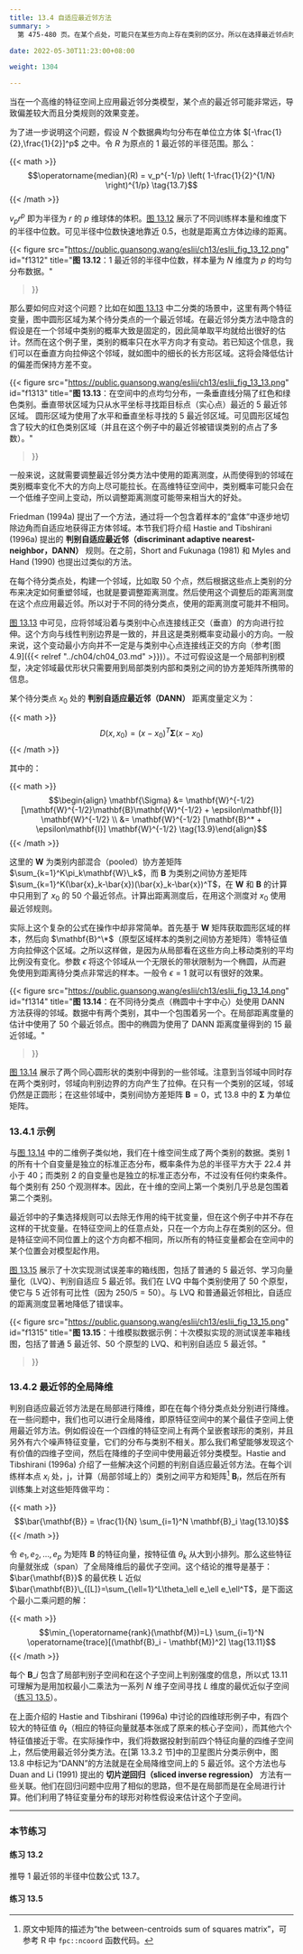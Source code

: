 ```yaml
---
title: 13.4 自适应最近邻方法
summary: >
  第 475-480 页。在某个点处，可能只在某些方向上存在类别的区分。所以在选择最近邻点时可根据局部的特性调整距离测度，从而可降低估计的偏差。

date: 2022-05-30T11:23:00+08:00

weight: 1304

---
```


当在一个高维的特征空间上应用最近邻分类模型，某个点的最近邻可能非常远，导致偏差较大而且分类规则的效果变差。

为了进一步说明这个问题，假设 $N$ 个数据典均匀分布在单位立方体 $[-\frac{1}{2},\frac{1}{2}]^p$ 之中。令 $R$ 为原点的 1 最近邻的半径范围。那么：

{{< math >}}
$$\operatorname{median}(R) = v_p^{-1/p} \left( 1-\frac{1}{2}^{1/N} \right)^{1/p}
\tag{13.7}$$
{{< /math >}}

$v_pr^p$ 即为半径为 $r$ 的 $p$ 维球体的体积。[图 13.12](#figure-f1312) 展示了不同训练样本量和维度下的半径中位数。可见半径中位数快速地靠近 0.5，也就是距离立方体边缘的距离。

{{< figure
  src="https://public.guansong.wang/eslii/ch13/eslii_fig_13_12.png"
  id="f1312"
  title="**图 13.12**：1 最近邻的半径中位数，样本量为 $N$ 维度为 $p$ 的均匀分布数据。"
>}}

那么要如何应对这个问题？比如在如[图 13.13](#figure-f1313) 中二分类的场景中，这里有两个特征变量，图中圆形区域为某个待分类点的一个最近邻域。在最近邻分类方法中隐含的假设是在一个邻域中类别的概率大致是固定的，因此简单取平均就给出很好的估计。然而在这个例子里，类别的概率只在水平方向才有变动。若已知这个信息，我们可以在垂直方向拉伸这个邻域，就如图中的细长的长方形区域。这将会降低估计的偏差而保持方差不变。

{{< figure
  src="https://public.guansong.wang/eslii/ch13/eslii_fig_13_13.png"
  id="f1313"
  title="**图 13.13**：在空间中的点均匀分布，一条垂直线分隔了红色和绿色类别。垂直带状区域为只从水平坐标寻找距目标点（实心点）最近的 5 最近邻区域。 圆形区域为使用了水平和垂直坐标寻找的 5 最近邻区域。可见圆形区域包含了较大的红色类别区域（并且在这个例子中的最近邻被错误类别的点占了多数）。"
>}}

一般来说，这就需要调整最近邻分类方法中使用的距离测度，从而使得到的邻域在类别概率变化不大的方向上尽可能拉长。在高维特征空间中，类别概率可能只会在一个低维子空间上变动，所以调整距离测度可能带来相当大的好处。

Friedman (1994a) 提出了一个方法，通过将一个包含着样本的“盒体”中逐步地切除边角而自适应地获得正方体邻域。本节我们将介绍 Hastie and Tibshirani (1996a) 提出的 **判别自适应最近邻（discriminant adaptive nearest-neighbor，DANN）** 规则。在之前，Short and Fukunaga (1981) 和 Myles and Hand (1990) 也提出过类似的方法。

在每个待分类点处，构建一个邻域，比如取 50 个点，然后根据这些点上类别的分布来决定如何重塑邻域，也就是要调整距离测度。然后使用这个调整后的距离测度在这个点应用最近邻。所以对于不同的待分类点，使用的距离测度可能并不相同。

[图 13.13](#figure-f1313) 中可见，应将邻域沿着与类别中心点连接线正交（垂直）的方向进行拉伸。这个方向与线性判别边界是一致的，并且这是类别概率变动最小的方向。一般来说，这个变动最小方向并不一定是与类别中心点连接线正交的方向（参考[图 4.9]({{< relref "../ch04/ch04_03.md" >}})）。不过可假设这是一个局部判别模型，决定邻域最优形状只需要用到局部类别内部和类别之间的协方差矩阵所携带的信息。

某个待分类点 $x_0$ 处的 **判别自适应最近邻（DANN）** 距离度量定义为：

{{< math >}}
$$D(x, x_0) = (x - x_0)^T \mathbf{\Sigma} (x - x_0) \tag{13.8}$$
{{< /math >}}

其中的：

{{< math >}}
$$\begin{align} \mathbf{\Sigma}
&= \mathbf{W}^{-1/2}
   [\mathbf{W}^{-1/2}\mathbf{B}\mathbf{W}^{-1/2} + \epsilon\mathbf{I}]
   \mathbf{W}^{-1/2} \\
&= \mathbf{W}^{-1/2} [\mathbf{B}^* + \epsilon\mathbf{I}] \mathbf{W}^{-1/2}
\tag{13.9}\end{align}$$
{{< /math >}}

这里的 $\mathbf{W}$ 为类别内部混合（pooled）协方差矩阵 $\sum_{k=1}^K\pi_k\mathbf{W}\_k$，而 $\mathbf{B}$ 为类别之间协方差矩阵 $\sum_{k=1}^K(\bar{x}_k-\bar{x})(\bar{x}_k-\bar{x})^T$，在 $\mathbf{W}$ 和 $\mathbf{B}$ 的计算中只用到了 $x_0$ 的 50 个最近邻点。计算出距离测度后，在用这个测度对 $x_0$ 使用最近邻规则。

实际上这个复杂的公式在操作中却非常简单。首先基于 $\mathbf{W}$ 矩阵获取圆形区域的样本，然后向 $\mathbf{B}^\*$（原型区域样本的类别之间协方差矩阵）零特征值方向拉伸这个区域。之所以这样做，是因为从局部看在这些方向上移动类别的平均比例没有变化。参数 $\epsilon$ 将这个邻域从一个无限长的带状限制为一个椭圆，从而避免使用到距离待分类点非常远的样本。一般令 $\epsilon=1$ 就可以有很好的效果。

{{< figure
  src="https://public.guansong.wang/eslii/ch13/eslii_fig_13_14.png"
  id="f1314"
  title="**图 13.14**：在不同待分类点（椭圆中十字中心）处使用 DANN 方法获得的邻域。数据中有两个类别，其中一个包围着另一个。在局部距离度量的估计中使用了 50 个最近邻点。图中的椭圆为使用了 DANN 距离度量得到的 15 最近邻域。"
>}}

[图 13.14](#figure-f1314) 展示了两个同心圆形状的类别中得到的一些邻域。注意到当邻域中同时存在两个类别时，邻域向判别边界的方向产生了拉伸。在只有一个类别的区域，邻域仍然是正圆形；在这些邻域中，类别间协方差矩阵 $\mathbf{B}=0$，式 13.8 中的 $\mathbf{\Sigma}$ 为单位矩阵。

### 13.4.1 示例

与[图 13.14](#figure-f1314) 中的二维例子类似地，我们在十维空间生成了两个类别的数据。类别 1 的所有十个自变量是独立的标准正态分布，概率条件为总的半径平方大于 22.4 并小于 40；而类别 2 的自变量也是独立的标准正态分布，不过没有任何约束条件。每个类别有 250 个观测样本。因此，在十维的空间上第一个类别几乎总是包围着第二个类别。

最近邻中的子集选择规则可以去除无作用的纯干扰变量，但在这个例子中并不存在这样的干扰变量。在特征空间上的任意点处，只在一个方向上存在类别的区分。但是特征空间不同位置上的这个方向都不相同，所以所有的特征变量都会在空间中的某个位置会对模型起作用。

[图 13.15](#figure-f1315) 展示了十次实现测试误差率的箱线图，包括了普通的 5 最近邻、学习向量量化（LVQ）、判别自适应 5 最近邻。我们在 LVQ 中每个类别使用了 50 个原型，使它与 5 近邻有可比性（因为 $250/5=50$）。与 LVQ 和普通最近邻相比，自适应的距离测度显著地降低了错误率。

{{< figure
  src="https://public.guansong.wang/eslii/ch13/eslii_fig_13_15.png"
  id="f1315"
  title="**图 13.15**：十维模拟数据示例：十次模拟实现的测试误差率箱线图，包括了普通 5 最近邻、50 个原型的 LVQ、和判别自适应 5 最近邻。"
>}}


### 13.4.2 最近邻的全局降维

判别自适应最近邻方法是在局部进行降维，即在在每个待分类点处分别进行降维。在一些问题中，我们也可以进行全局降维，即原特征空间中的某个最佳子空间上使用最近邻方法。例如假设在一个四维的特征空间上有两个呈嵌套球形的类别，并且另外有六个噪声特征变量，它们的分布与类别不相关。那么我们希望能够发现这个有价值的四维子空间，然后在降维的子空间中使用最近邻分类模型。Hastie and Tibshirani (1996a) 介绍了一些解决这个问题的判别自适应最近邻方法。在每个训练样本点 $x_i$ 处，j，计算（局部邻域上的）类别之间平方和矩阵[^1] $\mathbf{B}_i$，然后在所有训练集上对这些矩阵做平均：

{{< math >}}
$$\bar{\mathbf{B}} = \frac{1}{N} \sum_{i=1}^N \mathbf{B}_i \tag{13.10}$$
{{< /math >}}

令 $e_1,e_2,\dots,e_p$ 为矩阵 $\mathbf{B}$ 的特征向量，按特征值 $\theta_k$ 从大到小排列。那么这些特征向量就张成（span）了全局降维后的最优子空间。这个结论的推导是基于：$\bar{\mathbf{B}}$ 的最优秩 L 近似 $\bar{\mathbf{B}}\_{[L]}=\sum_{\ell=1}^L\theta_\ell e_\ell e_\ell^T$，是下面这个最小二乘问题的解：

{{< math >}}
$$\min_{\operatorname{rank}(\mathbf{M})=L}
\sum_{i=1}^N \operatorname{trace}[(\mathbf{B}_i - \mathbf{M})^2] \tag{13.11}$$
{{< /math >}}

每个 $\mathbf{B}\_i$ 包含了局部判别子空间和在这个子空间上判别强度的信息，所以式 13.11 可理解为是用加权最小二乘法为一系列 $N$ 维子空间寻找 $L$ 维度的最优近似子空间（[练习 13.5](#练习-135)）。

在上面介绍的 Hastie and Tibshirani (1996a) 中讨论的四维球形例子中，有四个较大的特征值 $\theta_\ell$（相应的特征向量就基本张成了原来的核心子空间），而其他六个特征值接近于零。在实际操作中，我们将数据投射到前四个特征向量的四维子空间上，然后使用最近邻分类方法。在[第 13.3.2 节]中的卫星图片分类示例中，图 13.8 中标记为“DANN”的方法就是在全局降维空间上的 5 最近邻。这个方法也与 Duan and Li (1991) 提出的 **切片逆回归（sliced inverse regression）** 方法有一些关联。他们在回归问题中应用了相似的思路，但不是在局部而是在全局进行计算。他们利用了特征变量分布的球形对称性假设来估计这个子空间。

----------

### 本节练习

#### 练习 13.2

推导 1 最近邻的半径中位数公式 13.7。

#### 练习 13.5


[^1]: 原文中矩阵的描述为“the between-centroids sum of squares matrix”，可参考 R 中 `fpc::ncoord` 函数代码。
